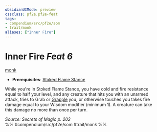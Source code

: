 ```yaml
---
obsidianUIMode: preview
cssclass: pf2e,pf2e-feat
tags:
- compendium/src/pf2e/som
- trait/monk
aliases: ["Inner Fire"]
---
```

# Inner Fire  *Feat 6*  
[monk](../../Rules/traits/monk.md)  

- **Prerequisites**: [Stoked Flame Stance](stoked-flame-stance-som.md)

While you're in Stoked Flame Stance, you have cold and fire resistance equal to half your level, and any creature that hits you with an unarmed attack, tries to Grab or [Grapple](../../Rules/actions/grapple.md) you, or otherwise touches you takes fire damage equal to your Wisdom modifier (minimum 1). A creature can take this damage no more than once per turn.

*Source: Secrets of Magic p. 202*  
%% #compendium/src/pf2e/som #trait/monk %%